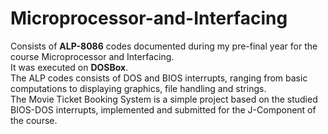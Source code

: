 # Microprocessor-and-Interfacing
Consists of <b>ALP-8086</b> codes documented during my pre-final year for the course Microprocessor and Interfacing.<br/>
It was executed on <b>DOSBox</b>.<br/>
The ALP codes consists of DOS and BIOS interrupts, ranging from basic computations to displaying graphics, file handling and strings.<br/>
The Movie Ticket Booking System is a simple project based on the studied BIOS-DOS interrupts, implemented and submitted for the J-Component of the course.<br/>
